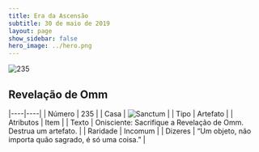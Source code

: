 ```yaml
---
title: Era da Ascensão
subtitle: 30 de maio de 2019
layout: page
show_sidebar: false
hero_image: ../hero.png
---
```


![235](https://cdn.keyforgegame.com/media/card_front/pt/435_235_9V275GJ2R2C8_pt.png)

## Revelação de Omm

|----|----|
| Número | 235 |
| Casa | ![Sanctum](https://archonarcana.com/images/thumb/c/c7/Sanctum.png/22px-Sanctum.png "Santuário") |
| Tipo | Artefato |
| Atributos | Item |
| Texto | Onisciente: Sacrifique a Revelação de Omm. Destrua um artefato. |
| Raridade | Incomum |
| Dizeres | “Um objeto, não importa quão sagrado,  é só uma coisa.” |
